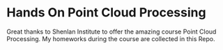 # Hands On Point Cloud Processing
Great thanks to Shenlan Institute to offer the amazing course Point Cloud Processing. My homeworks during the course are collected in this Repo. 

